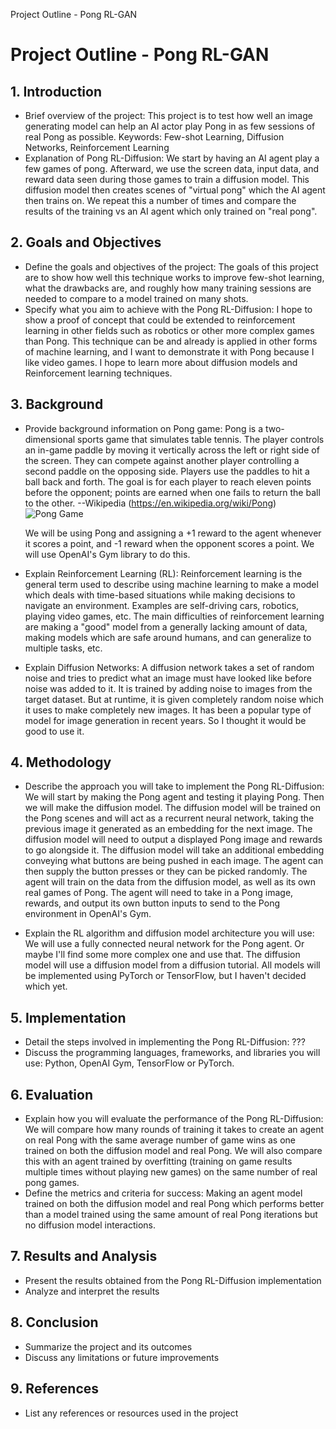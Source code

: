 Project Outline - Pong RL-GAN


# Project Outline - Pong RL-GAN

## 1. Introduction
- Brief overview of the project:
    This project is to test how well an image generating model can help an AI actor play Pong in as few sessions of real Pong as possible.
    Keywords: Few-shot Learning, Diffusion Networks, Reinforcement Learning
- Explanation of Pong RL-Diffusion:
    We start by having an AI agent play a few games of pong. Afterward, we use the screen data, input data, and reward data seen during those games to train a diffusion model.
    This diffusion model then creates scenes of "virtual pong" which the AI agent then trains on.
    We repeat this a number of times and compare the results of the training vs an AI agent which only trained on "real pong".

## 2. Goals and Objectives
- Define the goals and objectives of the project:
    The goals of this project are to show how well this technique works to improve few-shot learning, what the drawbacks are, and roughly how many training sessions are needed to compare to a model trained on many shots.
- Specify what you aim to achieve with the Pong RL-Diffusion:
    I hope to show a proof of concept that could be extended to reinforcement learning in other fields such as robotics or other more complex games than Pong.
    This technique can be and already is applied in other forms of machine learning, and I want to demonstrate it with Pong because I like video games.
    I hope to learn more about diffusion models and Reinforcement learning techniques.

## 3. Background
- Provide background information on Pong game:
    Pong is a two-dimensional sports game that simulates table tennis.
    The player controls an in-game paddle by moving it vertically across the left or right side of the screen.
    They can compete against another player controlling a second paddle on the opposing side.
    Players use the paddles to hit a ball back and forth.
    The goal is for each player to reach eleven points before the opponent;
    points are earned when one fails to return the ball to the other.
    --Wikipedia (https://en.wikipedia.org/wiki/Pong)
    ![Pong Game](https://upload.wikimedia.org/wikipedia/commons/6/62/Pong_Game_Test2.gif)

    We will be using Pong and assigning a +1 reward to the agent whenever it scores a point, and -1 reward when the opponent scores a point.
    We will use OpenAI's Gym library to do this.

- Explain Reinforcement Learning (RL):
    Reinforcement learning is the general term used to describe using machine learning to make a model which deals with time-based situations while making decisions to navigate an environment.
    Examples are self-driving cars, robotics, playing video games, etc.
    The main difficulties of reinforcement learning are making a "good" model from a generally lacking amount of data, making models which are safe around humans, and can generalize to multiple tasks, etc.

- Explain Diffusion Networks:
    A diffusion network takes a set of random noise and tries to predict what an image must have looked like before noise was added to it.
    It is trained by adding noise to images from the target dataset.
    But at runtime, it is given completely random noise which it uses to make completely new images.
    It has been a popular type of model for image generation in recent years. So I thought it would be good to use it.

## 4. Methodology
- Describe the approach you will take to implement the Pong RL-Diffusion:
    We will start by making the Pong agent and testing it playing Pong.
    Then we will make the diffusion model.
    The diffusion model will be trained on the Pong scenes and will act as a recurrent neural network, taking the previous image it generated as an embedding for the next image.
    The diffusion model will need to output a displayed Pong image and rewards to go alongside it.
    The diffusion model will take an additional embedding conveying what buttons are being pushed in each image. The agent can then supply the button presses or they can be picked randomly.
    The agent will train on the data from the diffusion model, as well as its own real games of Pong.
    The agent will need to take in a Pong image, rewards, and output its own button inputs to send to the Pong environment in OpenAI's Gym.

- Explain the RL algorithm and diffusion model architecture you will use:
    We will use a fully connected neural network for the Pong agent. Or maybe I'll find some more complex one and use that.
    The diffusion model will use a diffusion model from a diffusion tutorial.
    All models will be implemented using PyTorch or TensorFlow, but I haven't decided which yet.

## 5. Implementation
- Detail the steps involved in implementing the Pong RL-Diffusion:
    ???
- Discuss the programming languages, frameworks, and libraries you will use:
    Python, OpenAI Gym, TensorFlow or PyTorch.

## 6. Evaluation
- Explain how you will evaluate the performance of the Pong RL-Diffusion:
    We will compare how many rounds of training it takes to create an agent on real Pong with the same average number of game wins as one trained on both the diffusion model and real Pong.
    We will also compare this with an agent trained by overfitting (training on game results multiple times without playing new games) on the same number of real pong games.
- Define the metrics and criteria for success:
    Making an agent model trained on both the diffusion model and real Pong which performs better than a model trained using the same amount of real Pong iterations but no diffusion model interactions.

## 7. Results and Analysis
- Present the results obtained from the Pong RL-Diffusion implementation
- Analyze and interpret the results

## 8. Conclusion
- Summarize the project and its outcomes
- Discuss any limitations or future improvements

## 9. References
- List any references or resources used in the project

